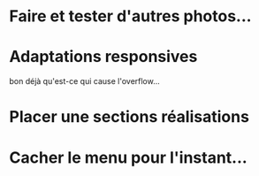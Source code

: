 # Faire et tester d'autres photos... 

# Adaptations responsives

bon déjà qu'est-ce qui cause l'overflow...

# Placer une sections réalisations

# Cacher le menu pour l'instant...